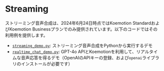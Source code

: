 # Streaming

ストリーミング音声合成は、2024年6月24日時点ではKoemotion StandardおよびKoemotion Businessプランでのみ提供されています。以下のコードではその利用例を提供します。
- [`streaming_demo.py`](./streaming_demo.py): ストリーミング音声合成をPythonから実行するデモ
- [`realtime_chat_demo.py`](./realtime_chat_demo.py): GPT-4o APIとKoemotionを利用して、リアルタイムな音声応答を得るデモ（OpenAIのAPIキーの登録、および`openai`ライブラリのインストールが必要です）
